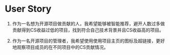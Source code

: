# User Story

1. 作为一名想为开源项目做贡献的人，我希望能够被智能推荐，避开人数过多做贡献得到CS收益过低的项目，找到符合自己技术背景并且CS收益高的项目。

2. 作为一名开源项目的管理者，我希望使用使用项目主页的图标及超链接，更好地观察项目成员的在不同项目中的CS贡献情况。
